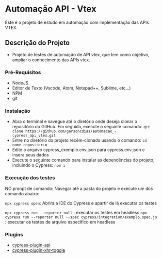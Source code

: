 # Automação API - Vtex

Este é o projeto de estudo em automação com implementação das APIs VTEX.

## Descrição do Projeto

- Projeto de testes de automação de API vtex, que tem como objetivo,
  ampliar o conhecimento das APIs vtex.

### Pré-Requisitos

- NodeJS.
- Editor de Texto (Vscode, Atom, Notepad++, Sublime, etc...)
- NPM
- git

### Instalação

- Abra o terminal e navegue até o diretório onde deseja clonar o repositório do GitHub. Em seguida, execute o seguinte comando:
 `git clone https://github.com/gersoncdias/automacao_-cypress_api_vtex.git`
- Entre no diretório do projeto recém-clonado usando o comando: 
`cd nome-repositorio`
- Edite o arquivo cypress_exemplo.env.json para cypress.env.json e insera seus dados
- Execute o seguinte comando para instalar as dependências do projeto, incluindo o Cypress: `npm i`

### Execução dos testes

NO  pronpt de comando:
Navegar até a pasta do projeto e execute um dos comando abaixo:

`npx cypress open`: Abrira a IDE do Cypress e apartir de lá executar os testes

`npx cypress run --reporter null` : executar os testes em headless
`npx cypress run --reporter null --spec cypress/integration/exemplo.spec.js` : executar os testes de arquivo específico em headless

### Plugins

- [cypress-plugin-api](https://www.npmjs.com/package/cypress-plugin-api)
- [cypress-plugin-xhr-toggle](https://www.npmjs.com/package/cypress-plugin-xhr-toggle)
